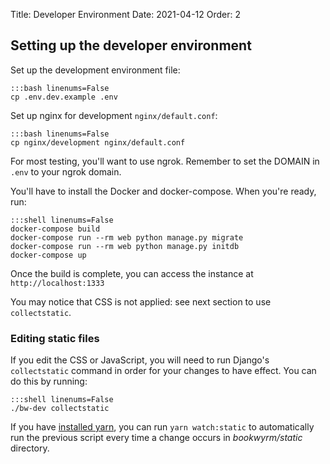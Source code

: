 Title: Developer Environment
Date: 2021-04-12
Order: 2

## Setting up the developer environment

Set up the development environment file:

```
:::bash linenums=False
cp .env.dev.example .env
```

Set up nginx for development `nginx/default.conf`:
```
:::bash linenums=False
cp nginx/development nginx/default.conf
```

For most testing, you'll want to use ngrok. Remember to set the DOMAIN in `.env` to your ngrok domain.

You'll have to install the Docker and docker-compose. When you're ready, run:

```
:::shell linenums=False
docker-compose build
docker-compose run --rm web python manage.py migrate
docker-compose run --rm web python manage.py initdb
docker-compose up
```

Once the build is complete, you can access the instance at `http://localhost:1333`

You may notice that CSS is not applied: see next section to use `collectstatic`.

### Editing static files
If you edit the CSS or JavaScript, you will need to run Django's `collectstatic` command in order for your changes to have effect. You can do this by running:
```
:::shell linenums=False
./bw-dev collectstatic
```

If you have [installed yarn](https://yarnpkg.com/getting-started/install), you can run `yarn watch:static` to automatically run the previous script every time a change occurs in _bookwyrm/static_ directory.

